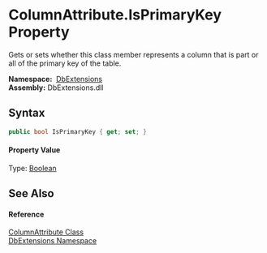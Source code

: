 ColumnAttribute.IsPrimaryKey Property
=====================================
Gets or sets whether this class member represents a column that is part or all of the primary key of the table.

  **Namespace:**  [DbExtensions][1]  
  **Assembly:** DbExtensions.dll

Syntax
------

```csharp
public bool IsPrimaryKey { get; set; }
```

#### Property Value
Type: [Boolean][2]

See Also
--------

#### Reference
[ColumnAttribute Class][3]  
[DbExtensions Namespace][1]  

[1]: ../README.md
[2]: http://msdn.microsoft.com/en-us/library/a28wyd50
[3]: README.md